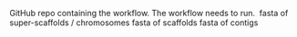 GitHub repo containing the workflow. The workflow needs to run. 
fasta of super-scaffolds / chromosomes
fasta of scaffolds
fasta of contigs
